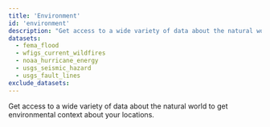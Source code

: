 ```yaml
---
title: 'Environment'
id: 'environment'
description: "Get access to a wide variety of data about the natural world to get environmental context about your locations."
datasets:
  - fema_flood
  - wfigs_current_wildfires
  - noaa_hurricane_energy
  - usgs_seismic_hazard
  - usgs_fault_lines
exclude_datasets:
---
```


Get access to a wide variety of data about the natural world to get environmental context about your locations.
